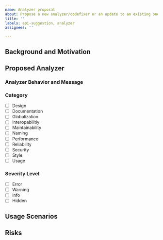 ```yaml
---
name: Analyzer proposal
about: Propose a new analyzer/codefixer or an update to an existing one
title: ''
labels: api-suggestion, analyzer
assignees: ''

---
```


## Background and Motivation

<!--
We welcome new analyzers and codefixers in teh ASP.NET repo!

We use the same process to review both new analyzer/codefixer submissions and API proposals. There is an overview of our process [here](https://github.com/dotnet/aspnetcore/blob/main/docs/APIReviewProcess.md). This template will help us gather the information we need to start the review process.

Under this heading, describe the problem that your analyzer is trying to solve. Examples of great motivating scenarios include helping users avoid
performance issues, potentially insecure code, or recommending better APIs for a scenario.
-->

## Proposed Analyzer

### Analyzer Behavior and Message

<!--
Provide a description of when the analyzer will trigger and the associated analyzer message.
-->

<!--
Analyzer categories are derived from the categories documented in https://learn.microsoft.com/en-us/dotnet/fundamentals/code-analysis/categories. To
select a category, review each category's description and select the best category based on the functionality of your analyzer.

Analyzer severity levels are documented in https://learn.microsoft.com/en-us/visualstudio/code-quality/use-roslyn-analyzers?view=vs-2022#configure-severity-levels.
Review the description to observe how the level set on the analyzer will affect build-time and editor behavior and select the best
level for the task.
-->

### Category

- [ ] Design
- [ ] Documentation
- [ ] Globalization
- [ ] Interopabilitiy
- [ ] Maintainability
- [ ] Naming
- [ ] Performance
- [ ] Reliability
- [ ] Security
- [ ] Style
- [ ] Usage

### Severity Level

- [ ] Error
- [ ] Warning
- [ ] Info
- [ ] Hidden

## Usage Scenarios

<!--
Provide code examples that would trigger your analyzer to warn. Identify the spans of code that the analyzer
will be triggered on. When applicable, describe the result of the code fix associated with the change.
-->


## Risks

<!--
Please mention any risks that to your knowledge the API proposal might entail, such as breaking changes, performance regressions, etc.
-->
